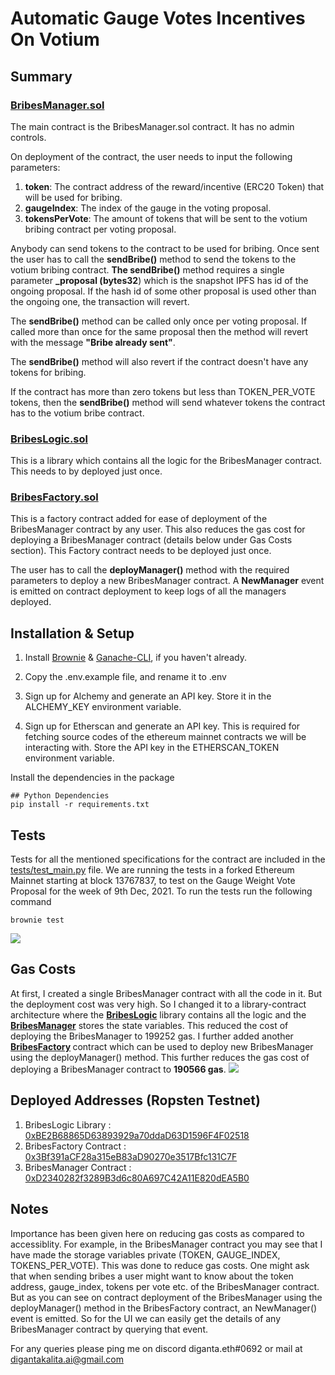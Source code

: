 # Automatic Gauge Votes Incentives On Votium
## Summary
### [BribesManager.sol](https://github.com/realdiganta/votium-bribe-automator/blob/main/contracts/BribesManager.sol)
The main contract is the BribesManager.sol contract. It has no admin controls.

On deployment of the contract, the user needs to input the following parameters:
 1. <strong>token</strong>: The contract address of the reward/incentive (ERC20 Token) that will be used for bribing.
 2. <strong>gaugeIndex</strong>: The index of the gauge in the voting proposal.
 3. <strong>tokensPerVote</strong>: The amount of tokens that will be sent to the votium bribing contract per voting proposal.

 Anybody can send tokens to the contract to be used for bribing.
 Once sent the user has to call the <strong>sendBribe()</strong> method to send the tokens to the votium bribing contract. <strong>The sendBribe()</strong> method requires a single parameter <strong>_proposal (bytes32</strong>) which is the snapshot IPFS has id of the ongoing proposal. If the hash id of some other proposal is used other than the ongoing one, the transaction will revert.

 The <strong>sendBribe()</strong> method can be called only once per voting proposal. If called more than once for the same proposal then the method will revert with the message <strong>"Bribe already sent"</strong>. 

 The <strong>sendBribe()</strong> method will also revert if the contract doesn't have any tokens for bribing.

 If the contract has more than zero tokens but less than TOKEN_PER_VOTE tokens, then the <strong>sendBribe()</strong> method will send whatever tokens the contract has to the votium bribe contract.

 ### [BribesLogic.sol](https://github.com/realdiganta/votium-bribe-automator/blob/main/contracts/library/BribesLogic.sol)
 This is a library which contains all the logic for the BribesManager contract. This needs to by deployed just once.

 ### [BribesFactory.sol](https://github.com/realdiganta/votium-bribe-automator/blob/main/contracts/BribesFactory.sol)
This is a factory contract added for ease of deployment of the BribesManager contract by any user. This also reduces the gas cost for deploying a BribesManager contract (details below under Gas Costs section). This Factory contract needs to be deployed just once.

The user has to call the <strong>deployManager()</strong> method with the required parameters to deploy a new BribesManager contract. A <strong>NewManager</strong> event is emitted on contract deployment to keep logs of all the managers deployed.
## Installation & Setup

1. Install [Brownie](https://eth-brownie.readthedocs.io/en/stable/install.html) & [Ganache-CLI](https://www.npmjs.com/package/ganache-cli), if you haven't already.

2. Copy the .env.example file, and rename it to .env

3. Sign up for Alchemy and generate an API key. Store it in the ALCHEMY_KEY environment variable.

4. Sign up for Etherscan and generate an API key. This is required for fetching source codes of the ethereum mainnet contracts we will be interacting with. Store the API key in the ETHERSCAN_TOKEN environment variable.

Install the dependencies in the package
```
## Python Dependencies
pip install -r requirements.txt
```

## Tests
 Tests for all the mentioned specifications for the contract are included in the [tests/test_main.py](https://github.com/realdiganta/crv-bribe-automator/blob/main/tests/test_main.py) file. We are running the tests in a forked Ethereum Mainnet starting at block 13767837, to test on the Gauge Weight Vote Proposal for the week of 9th Dec, 2021. To run the tests run the following command
```
brownie test
```
<img src="https://user-images.githubusercontent.com/47485188/146224068-8c27bb71-ce1c-4eff-9458-8ef8be34d8cf.png"> </img>

## Gas Costs
At first, I created a single BribesManager contract with all the code in it. But the deployment cost was very high. So I changed it to a library-contract architecture where the <strong>[BribesLogic](https://github.com/realdiganta/votium-bribe-automator/blob/main/contracts/library/BribesLogic.sol)</strong> library contains all the logic and the <strong>[BribesManager](https://github.com/realdiganta/votium-bribe-automator/blob/main/contracts/BribesManager.sol)</strong> stores the state variables. This reduced the cost of deploying the BribesManager to 199252 gas.
I further added another <strong>[BribesFactory]((https://github.com/realdiganta/votium-bribe-automator/blob/main/contracts/BribesFactory.sol)) </strong>contract which can be used to deploy new BribesManager using the deployManager() method. This further reduces the gas cost of deploying a BribesManager contract to <strong>190566 gas</strong>.
<img src="https://user-images.githubusercontent.com/47485188/146815191-e265f02e-4846-4483-9e97-77c11007b10a.png"> </img>

## Deployed Addresses (Ropsten Testnet)
1. BribesLogic Library : [0xBE2B68865D63893929a70ddaD63D1596F4F02518](https://ropsten.etherscan.io/address/0xBE2B68865D63893929a70ddaD63D1596F4F02518)
2. BribesFactory Contract : [0x3Bf391aCF28a315eB83aD90270e3517Bfc131C7F](https://ropsten.etherscan.io/address/0x3bf391acf28a315eb83ad90270e3517bfc131c7f)
3. BribesManager Contract : [0xD2340282f3289B3d6c80A697C42A11E820dEA5B0](https://ropsten.etherscan.io/address/0xD2340282f3289B3d6c80A697C42A11E820dEA5B0)

## Notes
Importance has been given here on reducing gas costs as compared to accessiblity. For example, in the BribesManager contract you may see that I have made the storage variables private (TOKEN, GAUGE_INDEX, TOKENS_PER_VOTE). This was done to reduce gas costs. One might ask that when sending bribes a user might want to know about the token address, gauge_index, tokens per vote etc. of the BribesManager contract. But as you can see on contract deployment of the BribesManager using the deployManager() method in the BribesFactory contract, an NewManager() event is emitted. So for the UI we can easily get the details of any BribesManager contract by querying that event.


For any queries please ping me on discord diganta.eth#0692 or mail at digantakalita.ai@gmail.com